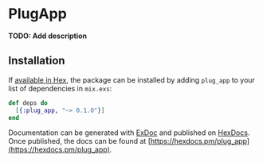 # PlugApp

**TODO: Add description**

## Installation

If [available in Hex](https://hex.pm/docs/publish), the package can be installed
by adding `plug_app` to your list of dependencies in `mix.exs`:

```elixir
def deps do
  [{:plug_app, "~> 0.1.0"}]
end
```

Documentation can be generated with [ExDoc](https://github.com/elixir-lang/ex_doc)
and published on [HexDocs](https://hexdocs.pm). Once published, the docs can
be found at [https://hexdocs.pm/plug_app](https://hexdocs.pm/plug_app).

